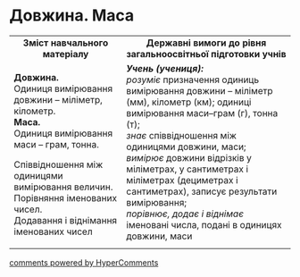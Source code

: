 <div id="hypercomments_widget" class="js-hypercomments-widget invisible"></div>

# Довжина. Маса
<table>
  <tr>
    <td width="40%" align="center"><b>Зміст навчального матеріалу<b></td>
    <td width="60%" align="center"><b>Державні вимоги до рівня загальноосвітньої підготовки учнів</b></td>
  </tr>
  <tr>
    <td width="40%" style="vertical-align:top !important;"><p><b>Довжина.</b><br>
Одиниця вимірювання довжини – міліметр, кілометр.<br>
<b>Маса.</b><br>
Одиниця вимірювання маси – грам, тонна.<br></p>
<p>Співвідношення між одиницями вимірювання величин.<br> 
Порівняння іменованих чисел.<br>
Додавання і віднімання іменованих чисел<br></p></td>
    <td width="60%" style="vertical-align:top !important;"><i><b>Учень (учениця):</b></i><br>
<i>розуміє</i> призначення одиниць вимірювання довжини – міліметр (мм), кілометр (км); одиниці вимірювання маси–грам (г), тонна (т);<br>
<i>знає</i>  співвідношення між одиницями довжини, маси;<br>
<i>вимірює</i> довжини відрізків у міліметрах, у сантиметрах і міліметрах (дециметрах і сантиметрах), записує результати вимірювання;<br>
<i>порівнює, додає і віднімає</i> іменовані числа, подані в одиницях довжини, маси<br></td>
  </tr>
</table>

<div class="js-hypercomments-container">
    <a href="http://hypercomments.com" class="hc-link" title="comments widget">comments powered by HyperComments</a>
</div>